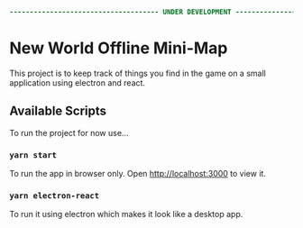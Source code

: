 ```diff
------------------------------------- UNDER DEVELOPMENT -------------------------------------
```

# New World Offline Mini-Map

This project is to keep track of things you find in the game on a small application using electron and react.

## Available Scripts

To run the project for now use...

### `yarn start`

To run the app in browser only.
Open [http://localhost:3000](http://localhost:3000) to view it.

### `yarn electron-react`

To run it using electron which makes it look like a desktop app.

